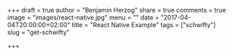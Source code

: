 +++
draft = true
author = "Benjamin Herzog"
share = true
comments = true
image = "images/react-native.jpg"
menu = ""
date = "2017-04-04T20:00:00+02:00"
title = "React Native Example"
tags = ["schwifty"]
slug = "get-schwifty"

+++

